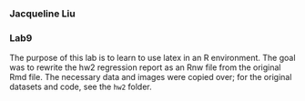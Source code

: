 ### Jacqueline Liu
### Lab9
The purpose of this lab is to learn to use latex in an R environment. The goal was to rewrite the hw2 regression report as an Rnw file from the original Rmd file. The necessary data and images were copied over; for the original datasets and code, see the `hw2` folder. 